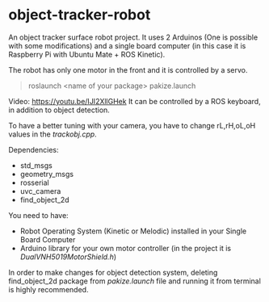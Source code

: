 # object-tracker-robot
An object tracker surface robot project. It uses 2 Arduinos (One is possible with some modifications) and a single board computer (in this case it is Raspberry Pi with Ubuntu Mate + ROS Kinetic).

The robot has only one motor in the front and it is controlled by a servo.
>roslaunch \<name of your package> pakize.launch

Video: https://youtu.be/IJI2XllGHek
It can be controlled by a ROS keyboard, in addition to object detection.

To have a better tuning with your camera, you have to change rL,rH,oL,oH values in the *trackobj.cpp*.

Dependencies:
- std_msgs
- geometry_msgs
- rosserial
- uvc_camera
- find_object_2d

You need to have:
- Robot Operating System (Kinetic or Melodic) installed in your Single Board Computer
- Arduino library for your own motor controller (in the project it is *DualVNH5019MotorShield.h*)

In order to make changes for object detection system, deleting find_object_2d package from *pakize.launch* file and running it from terminal is highly recommended.
